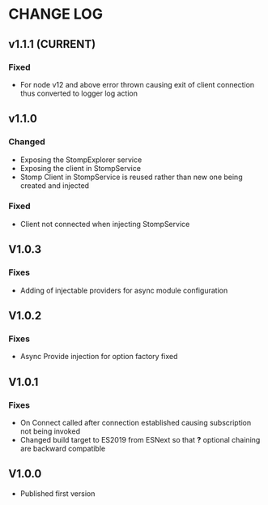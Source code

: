 # CHANGE LOG

## v1.1.1 (CURRENT)
### Fixed
* For node v12 and above error thrown causing exit of client connection thus converted to logger log action 

## v1.1.0
### Changed
* Exposing the StompExplorer service
* Exposing the client in StompService
* Stomp Client in StompService is reused rather than new one being created and injected

### Fixed
* Client not connected when injecting StompService


## V1.0.3
### Fixes
* Adding of injectable providers for async module configuration

## V1.0.2
### Fixes
* Async Provide injection for option factory fixed

## V1.0.1
### Fixes
* On Connect called after connection established causing subscription not being invoked
* Changed build target to ES2019 from ESNext so that **?** optional chaining are backward compatible

## V1.0.0
* Published first version
